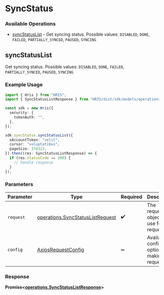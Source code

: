 # SyncStatus

### Available Operations

* [syncStatusList](#syncstatuslist) - Get syncing status. Possible values: `DISABLED`, `DONE`, `FAILED`, `PARTIALLY_SYNCED`, `PAUSED`, `SYNCING`

## syncStatusList

Get syncing status. Possible values: `DISABLED`, `DONE`, `FAILED`, `PARTIALLY_SYNCED`, `PAUSED`, `SYNCING`

### Example Usage

```typescript
import { Hris } from "HRIS";
import { SyncStatusListResponse } from "HRIS/dist/sdk/models/operations";

const sdk = new Hris({
  security: {
    tokenAuth: "",
  },
});

sdk.syncStatus.syncStatusList({
  xAccountToken: "velit",
  cursor: "voluptatibus",
  pageSize: 374323,
}).then((res: SyncStatusListResponse) => {
  if (res.statusCode == 200) {
    // handle response
  }
});
```

### Parameters

| Parameter                                                                            | Type                                                                                 | Required                                                                             | Description                                                                          |
| ------------------------------------------------------------------------------------ | ------------------------------------------------------------------------------------ | ------------------------------------------------------------------------------------ | ------------------------------------------------------------------------------------ |
| `request`                                                                            | [operations.SyncStatusListRequest](../../models/operations/syncstatuslistrequest.md) | :heavy_check_mark:                                                                   | The request object to use for the request.                                           |
| `config`                                                                             | [AxiosRequestConfig](https://axios-http.com/docs/req_config)                         | :heavy_minus_sign:                                                                   | Available config options for making requests.                                        |


### Response

**Promise<[operations.SyncStatusListResponse](../../models/operations/syncstatuslistresponse.md)>**

